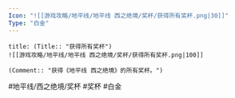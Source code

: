 ```yaml
---
Icon: "![[游戏攻略/地平线/地平线 西之绝境/奖杯/获得所有奖杯.png|30]]"
Type: "白金"
---
```

```ad-common-platinum-trophy
title: (Title:: "获得所有奖杯")
![[游戏攻略/地平线/地平线 西之绝境/奖杯/获得所有奖杯.png|100]]

(Comment:: "获得《地平线 西之绝境》的所有奖杯。")
```

#地平线/西之绝境/奖杯 #奖杯 #白金
